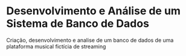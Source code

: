 # Desenvolvimento e Análise de um Sistema de Banco de Dados
Criação, desenvolvimento e analise de um banco de dados de uma plataforma musical fictícia de streaming
